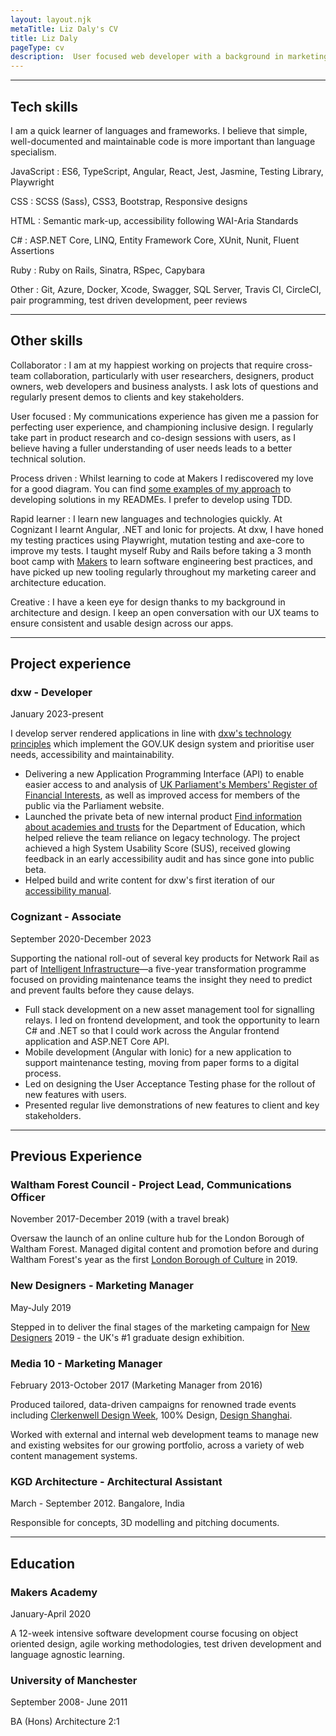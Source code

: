 ```yaml
---
layout: layout.njk
metaTitle: Liz Daly's CV
title: Liz Daly
pageType: cv
description:  User focused web developer with a background in marketing for the arts and culture sector. I am interested in usability and accessibility and have strong experience in helping shape user requirements.
---
```


_______________
## Tech skills
I am a quick learner of languages and frameworks. I believe that simple, well-documented and maintainable code is more important than language specialism.  

JavaScript
: ES6, TypeScript, Angular, React, Jest, Jasmine, Testing Library, Playwright

CSS
: SCSS (Sass), CSS3, Bootstrap, Responsive designs

HTML
: Semantic mark-up, accessibility following WAI-Aria Standards

C#
: ASP.NET Core, LINQ, Entity Framework Core, XUnit, Nunit, Fluent Assertions

Ruby
: Ruby on Rails, Sinatra, RSpec, Capybara

Other
: Git, Azure, Docker, Xcode, Swagger, SQL Server, Travis CI, CircleCI,
pair programming, test driven development, peer reviews


__________________

## Other skills


Collaborator
: I am at my happiest working on projects that require cross-team collaboration, particularly with user researchers, designers, product owners, web developers and business analysts. I ask lots of questions and regularly present demos to clients and key stakeholders.  

User focused
: My communications experience has given me a passion for perfecting user experience, and championing inclusive design. I regularly take part in product research and co-design sessions with users, as I believe having a fuller understanding of user needs leads to a better technical solution.  

Process driven
: Whilst learning to code at Makers I rediscovered my love for a good diagram. You can find 
  [some examples of my approach](https://github.com/lookupdaily/chitter-challenge) to developing solutions in my READMEs. I prefer to develop using TDD.  

Rapid learner
: I learn new languages and technologies quickly. At Cognizant I learnt Angular, .NET and Ionic for projects. At dxw, I have honed my testing practices using Playwright, mutation testing and axe-core to improve my tests. I taught myself Ruby and Rails before taking a 3 month boot camp with [Makers](https://makers.tech/) to learn software engineering best practices, and have picked up new tooling regularly throughout my marketing career and architecture education.  

Creative
: I have a keen eye for design thanks to my background in architecture and design. I keep an open conversation with our UX teams to ensure consistent and usable design across our apps.  

______________

## Project experience

### dxw - Developer
January 2023-present

I develop server rendered applications in line with [dxw's technology principles](https://playbook.dxw.com/tech/development-and-technical-operations-team-principles/) which implement the GOV.UK design system and prioritise user needs, accessibility and maintainability.  

- Delivering a new Application Programming Interface (API) to enable easier access to and analysis of [UK Parliament's Members' Register of Financial Interests](https://pds.blog.parliament.uk/2024/11/27/working-towards-a-fully-searchable-register-of-members-financial-interests/), as well as improved access for members of the public via the Parliament website.
- Launched the private beta of new internal product [Find information about academies and trusts](https://github.com/DFE-Digital/find-information-about-academies-and-trusts) for the Department of Education, which helped relieve the team reliance on legacy technology. The project achieved a high System Usability Score (SUS), received glowing feedback in an early accessibility audit and has since gone into public beta.
- Helped build and write content for dxw's first iteration of our [accessibility manual](https://accessibility.dxw.com/).

### Cognizant - Associate
September 2020-December 2023

Supporting the national roll-out of several key products for Network Rail as part of [Intelligent Infrastructure](https://www.networkrail.co.uk/running-the-railway/intelligent-infrastructure/)—a five-year transformation programme focused on providing maintenance teams the insight they need to predict and prevent faults before they cause delays.  

- Full stack development on a new asset management tool for signalling relays. I led on frontend development, and took the opportunity to learn C# and .NET so that I could work across the Angular frontend application and ASP.NET Core API.
- Mobile development (Angular with Ionic) for a new application to support maintenance testing, moving from paper forms to a digital process.
- Led on designing the User Acceptance Testing phase for the rollout of new features with users.
- Presented regular live demonstrations of new features to client and key stakeholders.

_________________

## Previous Experience

### Waltham Forest Council - Project Lead, Communications Officer
November 2017-December 2019 (with a travel break)

Oversaw the launch of an online culture hub for the London Borough of Waltham Forest. Managed digital content and promotion before and during Waltham Forest's year as the first [London Borough of Culture](https://www.london.gov.uk/programmes-strategies/arts-and-culture/current-culture-projects/london-borough-culture) in 2019.

### New Designers - Marketing Manager
May-July 2019
      
Stepped in to deliver the final stages of the marketing campaign for [New Designers](https://www.newdesigners.com/) 2019 - the UK's #1 graduate design exhibition.

### Media 10 - Marketing Manager
February 2013-October 2017 (Marketing Manager from 2016)
      
Produced tailored, data-driven campaigns for renowned trade events including [Clerkenwell Design Week](https://www.clerkenwelldesignweek.com/), 100% Design, [Design Shanghai](https://www.designshanghai.com/).

Worked with external and internal web development teams to manage new and existing websites for our growing portfolio, across a variety of web content management systems.

### KGD Architecture - Architectural Assistant
March - September 2012. Bangalore, India

Responsible for concepts, 3D modelling and pitching documents.

________

## Education

### Makers Academy
January-April 2020
      
A 12-week intensive software development course focusing on object oriented design, agile working methodologies, test driven development and language agnostic learning.

### University of Manchester
September 2008- June 2011

BA (Hons) Architecture 2:1
